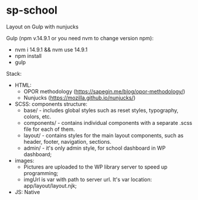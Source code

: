 # sp-school

Layout on Gulp with nunjucks

Gulp (npm v.14.9.1 or you need nvm to change version npm):
- nvm i 14.9.1 && nvm use 14.9.1
- npm install
- gulp

Stack:
- HTML: 
  - OPOR methodology (https://sapegin.me/blog/opor-methodology/)<br>
  - Nunjucks (https://mozilla.github.io/nunjucks/)
- SCSS: components structure:<br>
  - base/ - includes global styles such as reset styles, typography, colors, etc.<br>
  - components/ - contains individual components with a separate .scss file for each of them.<br>
  - layout/ - contains styles for the main layout components, such as header, footer, navigation, sections.<br>
  - admin/ - it's only admin style, for school dashboard in WP dashboard;
- images: 
  - Pictures are uploaded to the WP library server to speed up programming;
  - imgUrl is var with path to server url. It's var location: app/layout/layout.njk;
- JS: Native